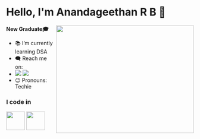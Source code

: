 # Hello, I'm Anandageethan R B 👋
**New Graduate🎓**
<img align="right" width="370" height="290" src="https://iconscout.com/lottie-animation/software-engineer-launching-code-6369144">
- 📚 I’m currently learning DSA
- 🗨️ Reach me on:
- [<img src="https://img.icons8.com/?size=100&id=MR3dZdlA53te&format=png&color=000000" />](https://www.linkedin.com/in/anandageethan-r-b-b80334250/) [<img src="https://img.icons8.com/?size=100&id=nj0Uj45LGUYh&format=png&color=000000" />](https://www.instagram.com/anandageethan_rb/)
- 😉 Pronouns: Techie
### I code in
<img height="50" width="50" src="https://img.icons8.com/color/48/000000/java-coffee-cup-logo.png" /> <img height="50" width="50" src="https://img.icons8.com/color/48/000000/mysql-logo.png"/>



